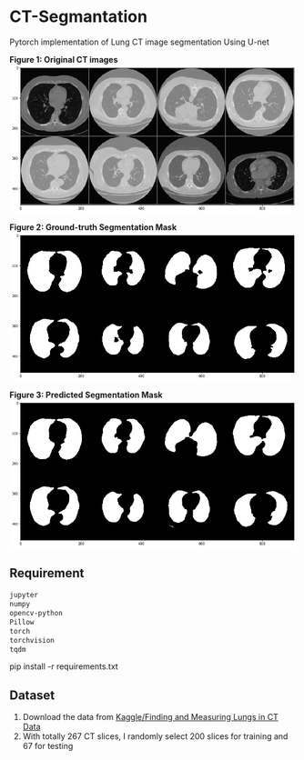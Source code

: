 # CT-Segmantation
Pytorch implementation of Lung CT image segmentation Using U-net

**Figure 1: Original CT images**
![CT-images](assets/CT.png)

**Figure 2: Ground-truth Segmentation Mask**
![GroundTruth Mask](assets/GT.png)

**Figure 3: Predicted Segmentation Mask**
![Prediction Mask](assets/Pred.png)

## Requirement
    jupyter
    numpy
    opencv-python
    Pillow
    torch
    torchvision
    tqdm
pip install -r requirements.txt
## Dataset
1. Download the data from [Kaggle/Finding and Measuring Lungs in CT Data](https://www.kaggle.com/kmader/finding-lungs-in-ct-data)
2. With totally 267 CT slices, I randomly select 200 slices for training and 67 for testing
